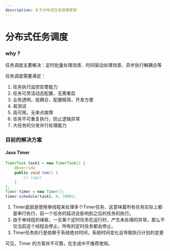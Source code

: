 ```yaml
---
description: 关于分布式任务调度框架
---
```


# 分布式任务调度

### why ?

任务调度主要解决：定时批量处理场景、时间驱动处理场景、异步执行解耦合等

任务调度需要满足：

1. 任务执行监控告警能力
2. 任务可灵活动态配置，无需重启
3. 业务透明，低耦合，配置精简，开发方便
4. 易测试
5. 高可用，无单点故障
6. 任务不可重复执行，防止逻辑异常
7. 大任务的分发并行处理能力

### 目前的解决方案

#### Java Timer

```java
TimerTask task1 = new TimerTask() {
    @Override
    public void run() {
        // logic
    }
};
Timer timer = new Timer();
timer.schedule(task1, 0, 1000);
```

1. Timer底层是使用单线程来处理多个Timer任务，这意味着所有任务实际上都是串行执行，前一个任务的延迟会影响到之后的任务的执行。
2. 由于单线程的缘故，一旦某个定时任务在运行时，产生未处理的异常，那么不仅当前这个线程会停止，所有的定时任务都会停止。
3. Timer任务执行是依赖于系统绝对时间，系统时间变化会导致执行计划的变更

可见，Timer 的方案并不可靠，在生成中不推荐使用。

